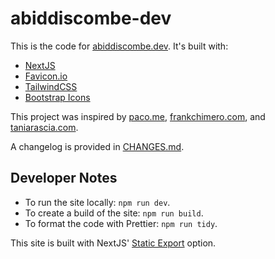 # abiddiscombe-dev

This is the code for [abiddiscombe.dev](https://abiddiscombe.dev). It's built with:

- [NextJS](https://nextjs.org)
- [Favicon.io](https://favicon.io)
- [TailwindCSS](https://tailwindcss.com)
- [Bootstrap Icons](https://icons.getbootstrap.com/)

This project was inspired by [paco.me](https://paco.me), [frankchimero.com](https://frankchimero.com/), and [taniarascia.com](https://taniarascia.com).

A changelog is provided in [CHANGES.md](./CHANGES.md).

## Developer Notes

- To run the site locally: `npm run dev`.
- To create a build of the site: `npm run build`.
- To format the code with Prettier: `npm run tidy`.

This site is built with NextJS' [Static Export](https://nextjs.org/docs/app/building-your-application/deploying/static-exports) option.
